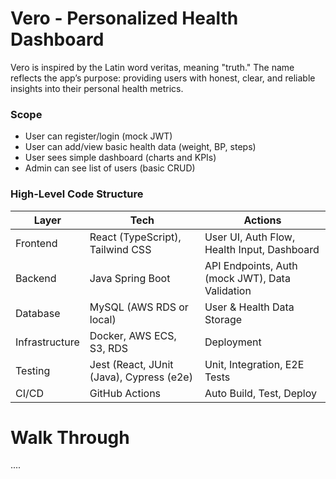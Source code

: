 # Vero - Personalized Health Dashboard
Vero is inspired by the Latin word veritas, meaning "truth."
The name reflects the app’s purpose: providing users with honest, clear, and reliable insights into their personal health metrics.

### Scope
- User can register/login (mock JWT)
- User can add/view basic health data (weight, BP, steps)
- User sees simple dashboard (charts and KPIs)
- Admin can see list of users (basic CRUD)

### High-Level Code Structure
| Layer | Tech | Actions |
| -------- | ------- | -------- |
| Frontend | React (TypeScript), Tailwind CSS | User UI, Auth Flow, Health Input, Dashboard |
| Backend | Java Spring Boot | API Endpoints, Auth (mock JWT), Data Validation |
| Database | MySQL (AWS RDS or local) | User & Health Data Storage |
| Infrastructure | Docker, AWS ECS, S3, RDS | Deployment |
| Testing | Jest (React, JUnit (Java), Cypress (e2e) | Unit, Integration, E2E Tests |
| CI/CD | GitHub Actions | Auto Build, Test, Deploy |

# Walk Through
....
